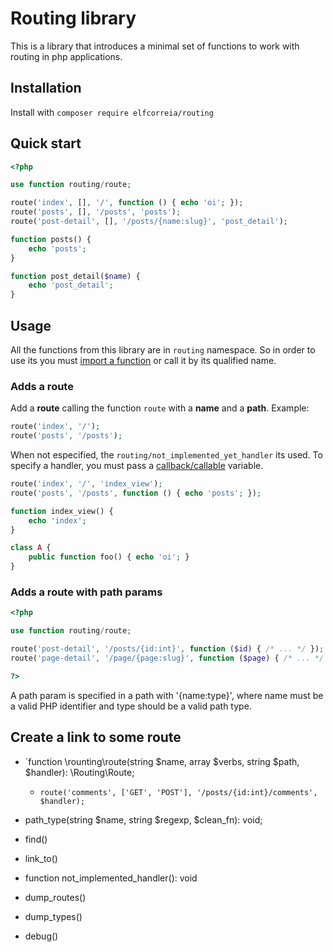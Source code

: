 # Routing library

This is a library that introduces a minimal set of functions to work with routing in php applications.

## Installation

Install with `composer require elfcorreia/routing`

## Quick start

~~~php
<?php

use function routing/route;

route('index', [], '/', function () { echo 'oi'; });
route('posts', [], '/posts', 'posts');
route('post-detail', [], '/posts/{name:slug}', 'post_detail');

function posts() {
    echo 'posts';
}

function post_detail($name) {
    echo 'post_detail';
}
~~~

## Usage

All the functions from this library are in `routing` namespace. So in order to use its you must [import a function](https://www.php.net/manual/en/language.namespaces.importing.php) or call it by its qualified name.

### Adds a route

Add a **route** calling the function `route` with a **name** and a **path**. Example:
~~~php
route('index', '/');
route('posts', '/posts');
~~~

When not especified, the `routing/not_implemented_yet_handler` its used. To specify a handler, you must pass a [callback/callable](https://www.php.net/manual/en/language.types.callable.php) variable.
~~~php
route('index', '/', 'index_view');
route('posts', '/posts', function () { echo 'posts'; });

function index_view() {
    echo 'index';
}

class A {
    public function foo() { echo 'oi'; }
}
~~~

### Adds a route with path params

~~~php
<?php 

use function routing/route;

route('post-detail', '/posts/{id:int}', function ($id) { /* ... */ });
route('page-detail', '/page/{page:slug}', function ($page) { /* ... */ });

?>
~~~

A path param is specified in a path with '{name:type}', where name must be a valid PHP identifier and type should be a valid path type.

## Create a link to some route




 - `function  \rounting\route(string $name, array $verbs, string $path, $handler): \Routing\Route;
   - `route('comments', ['GET', 'POST'], '/posts/{id:int}/comments', $handler);`

 - path_type(string $name, string $regexp, $clean_fn): void;    
 - find()
 - link_to()
 - function not_implemented_handler(): void
 - dump_routes()
 - dump_types()
 - debug()